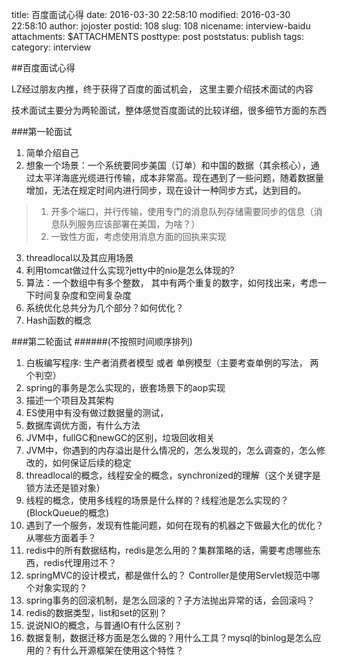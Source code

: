 title: 百度面试心得
date: 2016-03-30 22:58:10
modified: 2016-03-30 22:58:10
author: jojoster
postid: 108
slug: 108
nicename: interview-baidu
attachments: $ATTACHMENTS
posttype: post
poststatus: publish
tags:
category: interview

##百度面试心得

LZ经过朋友内推，终于获得了百度的面试机会， 这里主要介绍技术面试的内容

技术面试主要分为两轮面试，整体感觉百度面试的比较详细，很多细节方面的东西

###第一轮面试

1. 简单介绍自己
2. 想象一个场景：一个系统要同步美国（订单）和中国的数据（其余核心），通过太平洋海底光缆进行传输，成本非常高。现在遇到了一些问题，随着数据量增加，无法在规定时间内进行同步，现在设计一种同步方式，达到目的。
>  1.  开多个端口，并行传输，使用专门的消息队列存储需要同步的信息（消息队列服务应该部署在美国，为啥？）
>  2.  一致性方面，考虑使用消息方面的回执来实现
3. threadlocal以及其应用场景
4. 利用tomcat做过什么实现?jetty中的nio是怎么体现的?
5. 算法：一个数组中有多个整数， 其中有两个重复的数字，如何找出来，考虑一下时间复杂度和空间复杂度
6. 系统优化总共分为几个部分？如何优化？
7. Hash函数的概念

###第二轮面试
######(不按照时间顺序排列)
1. 白板编写程序: 生产者消费者模型 或者 单例模型（主要考查单例的写法， 两个判空）
2. spring的事务是怎么实现的，嵌套场景下的aop实现
3. 描述一个项目及其架构
4. ES使用中有没有做过数据量的测试，
5. 数据库调优方面，有什么方法
6. JVM中，fullGC和newGC的区别，垃圾回收相关
7. JVM中，你遇到的内存溢出是什么情况的，怎么发现的，怎么调查的，怎么修改的，如何保证后续的稳定
8. threadlocal的概念，线程安全的概念，synchronized的理解（这个关键字是锁方法还是锁对象）
9. 线程的概念，使用多线程的场景是什么样的？线程池是怎么实现的？(BlockQueue的概念)
10. 遇到了一个服务，发现有性能问题，如何在现有的机器之下做最大化的优化？从哪些方面着手？
11. redis中的所有数据结构，redis是怎么用的？集群策略的话，需要考虑哪些东西，redis代理用过不？
12. springMVC的设计模式，都是做什么的？ Controller是使用Servlet规范中哪个对象实现的？
13. spring事务的回滚机制，是怎么回滚的？子方法抛出异常的话，会回滚吗？
11. redis的数据类型，list和set的区别？
12. 说说NIO的概念，与普通IO有什么区别？
13. 数据复制，数据迁移方面是怎么做的？用什么工具？mysql的binlog是怎么应用的？有什么开源框架在使用这个特性？